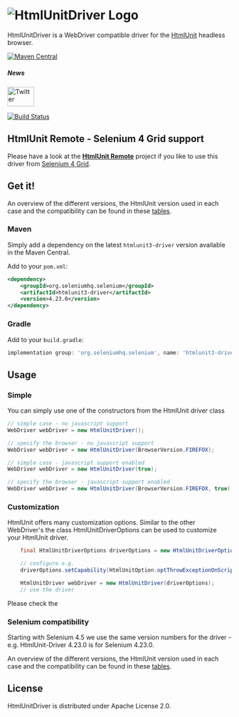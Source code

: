 # ![HtmlUnitDriver Logo](https://github.com/SeleniumHQ/htmlunit-driver/blob/master/htmlunit_webdriver.png)

HtmlUnitDriver is a WebDriver compatible driver for the [HtmlUnit](https://www.htmlunit.org) headless browser.

[![Maven Central](https://maven-badges.herokuapp.com/maven-central/org.seleniumhq.selenium/htmlunit3-driver/badge.svg)](https://maven-badges.herokuapp.com/maven-central/org.seleniumhq.selenium/htmlunit3-driver)

##### News
[<img src="https://www.htmlunit.org/images/logos/twitter.png" alt="Twitter" height="44" width="60">](https://twitter.com/HtmlUnit)

[![Build Status](https://jenkins.wetator.org/buildStatus/icon?job=HtmlUnitDriver+-+Selenium+4)](https://jenkins.wetator.org/view/HtmlUnit%20Driver/job/HtmlUnitDriver%20-%20Selenium%204/)

## HtmlUnit Remote - Selenium 4 Grid support

Please have a look at the **[HtmlUnit Remote](https://github.com/sbabcoc/htmlunit-remote)** project if you like to use this driver from [Selenium 4 Grid](https://www.selenium.dev/documentation/grid).


## Get it!

An overview of the different versions, the HtmlUnit version used in each case and the compatibility 
can be found in these [tables](compatibility.md).

### Maven

Simply add a dependency on the latest `htmlunit3-driver` version available in the Maven Central.

Add to your `pom.xml`:

```xml
<dependency>
    <groupId>org.seleniumhq.selenium</groupId>
    <artifactId>htmlunit3-driver</artifactId>
    <version>4.23.0</version>
</dependency>
```

### Gradle

Add to your `build.gradle`:

```groovy
implementation group: 'org.seleniumhq.selenium', name: 'htmlunit3-driver', version: '4.23.0'
```


## Usage

### Simple

You can simply use one of the constructors from the HtmlUnit driver class

```java
// simple case - no javascript support
WebDriver webDriver = new HtmlUnitDriver();
```

```java
// specify the browser - no javascript support
WebDriver webDriver = new HtmlUnitDriver(BrowserVersion.FIREFOX);
```

```java
// simple case - javascript support enabled
WebDriver webDriver = new HtmlUnitDriver(true);
```

```java
// specify the browser - javascript support enabled
WebDriver webDriver = new HtmlUnitDriver(BrowserVersion.FIREFOX, true);
```


### Customization

HtmlUnit offers many customization options.
Similar to the other WebDriver's the class HtmlUnitDriverOptions can be used to customize your HtmlUnit driver.

```java
    final HtmlUnitDriverOptions driverOptions = new HtmlUnitDriverOptions(BrowserVersion.FIREFOX);

    // configure e.g.
    driverOptions.setCapability(HtmlUnitOption.optThrowExceptionOnScriptError, false);

    HtmlUnitDriver webDriver = new HtmlUnitDriver(driverOptions);
    // use the driver
```

Please check the 

### Selenium compatibility

Starting with Selenium 4.5 we use the same version numbers for the driver - e.g. HtmlUnit-Driver 4.23.0
is for Selenium 4.23.0.

An overview of the different versions, the HtmlUnit version used in each case and the compatibility 
can be found in these [tables](compatibility.md).

## License

HtmlUnitDriver is distributed under Apache License 2.0.
